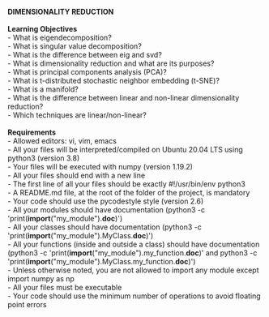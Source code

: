 <b>DIMENSIONALITY REDUCTION</b>
<br>
<br><b>Learning Objectives</b>
<br>- What is eigendecomposition?
<br>- What is singular value decomposition?
<br>- What is the difference between eig and svd?
<br>- What is dimensionality reduction and what are its purposes?
<br>- What is principal components analysis (PCA)?
<br>- What is t-distributed stochastic neighbor embedding (t-SNE)?
<br>- What is a manifold?
<br>- What is the difference between linear and non-linear dimensionality reduction?
<br>- Which techniques are linear/non-linear?
<br>
<br><b>Requirements</b>
<br>- Allowed editors: vi, vim, emacs
<br>- All your files will be interpreted/compiled on Ubuntu 20.04 LTS using python3 (version 3.8)
<br>- Your files will be executed with numpy (version 1.19.2)
<br>- All your files should end with a new line
<br>- The first line of all your files should be exactly #!/usr/bin/env python3
<br>- A README.md file, at the root of the folder of the project, is mandatory
<br>- Your code should use the pycodestyle style (version 2.6)
<br>- All your modules should have documentation (python3 -c 'print(__import__("my_module").__doc__)')
<br>- All your classes should have documentation (python3 -c 'print(__import__("my_module").MyClass.__doc__)')
<br>- All your functions (inside and outside a class) should have documentation (python3 -c 'print(__import__("my_module").my_function.__doc__)' and python3 -c 'print(__import__("my_module").MyClass.my_function.__doc__)')
<br>- Unless otherwise noted, you are not allowed to import any module except import numpy as np
<br>- All your files must be executable
<br>- Your code should use the minimum number of operations to avoid floating point errors
